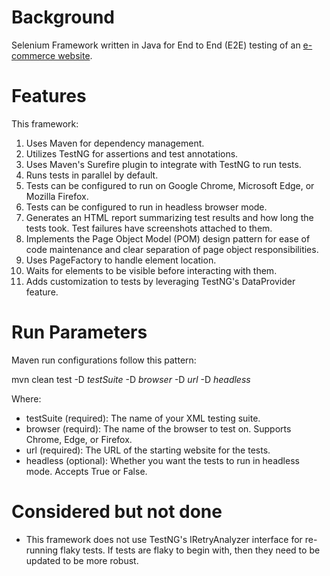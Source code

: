 # Background
Selenium Framework written in Java for End to End (E2E) testing of an [e-commerce website](https://www.rahulshettyacademy.com/loginpagePractise/).

# Features
This framework:
1. Uses Maven for dependency management.
2. Utilizes TestNG for assertions and test annotations.
3. Uses Maven's Surefire plugin to integrate with TestNG to run tests.
4. Runs tests in parallel by default.
5. Tests can be configured to run on Google Chrome, Microsoft Edge, or Mozilla Firefox.
6. Tests can be configured to run in headless browser mode.
7. Generates an HTML report summarizing test results and how long the tests took. Test failures have screenshots attached to them.
8. Implements the Page Object Model (POM) design pattern for ease of code maintenance and clear separation of page object responsibilities.
9. Uses PageFactory to handle element location.
10. Waits for elements to be visible before interacting with them.
11. Adds customization to tests by leveraging TestNG's DataProvider feature.

# Run Parameters
Maven run configurations follow this pattern: 

mvn clean test -D _testSuite_ -D _browser_ -D _url_ -D _headless_

Where:
* testSuite (required): The name of your XML testing suite.
* browser (requird): The name of the browser to test on. Supports Chrome, Edge, or Firefox.
* url (required): The URL of the starting website for the tests.
* headless (optional): Whether you want the tests to run in headless mode. Accepts True or False.

# Considered but not done
* This framework does not use TestNG's IRetryAnalyzer interface for re-running flaky tests. If tests are flaky to begin with, then they need to be updated to be more robust.
